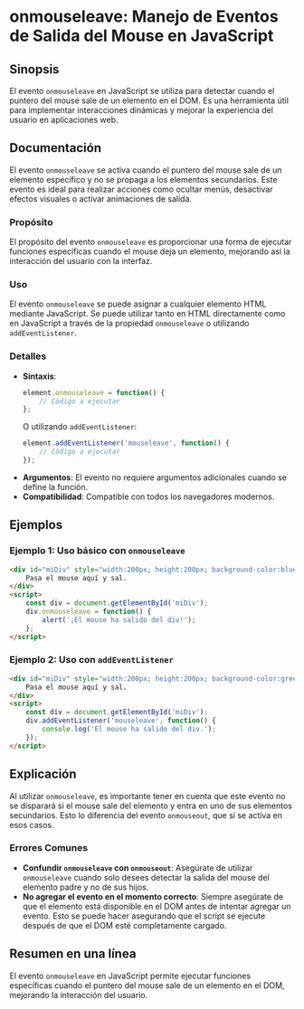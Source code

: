 <!--
Meta Description: # onmouseleave: Manejo de Eventos de Salida del Mouse en JavaScript ## Sinopsis El evento `onmouseleave` en JavaScript se utiliza para detectar cuando...
Meta Keywords: del, onmouseleave, mouse, evento, div
-->

# onmouseleave: Manejo de Eventos de Salida del Mouse en JavaScript

## Sinopsis
El evento `onmouseleave` en JavaScript se utiliza para detectar cuando el puntero del mouse sale de un elemento en el DOM. Es una herramienta útil para implementar interacciones dinámicas y mejorar la experiencia del usuario en aplicaciones web.

## Documentación
El evento `onmouseleave` se activa cuando el puntero del mouse sale de un elemento específico y no se propaga a los elementos secundarios. Este evento es ideal para realizar acciones como ocultar menús, desactivar efectos visuales o activar animaciones de salida.

### Propósito
El propósito del evento `onmouseleave` es proporcionar una forma de ejecutar funciones específicas cuando el mouse deja un elemento, mejorando así la interacción del usuario con la interfaz.

### Uso
El evento `onmouseleave` se puede asignar a cualquier elemento HTML mediante JavaScript. Se puede utilizar tanto en HTML directamente como en JavaScript a través de la propiedad `onmouseleave` o utilizando `addEventListener`.

### Detalles
- **Sintaxis**:
  ```javascript
  element.onmouseleave = function() {
      // Código a ejecutar
  };
  ```
  O utilizando `addEventListener`:
  ```javascript
  element.addEventListener('mouseleave', function() {
      // Código a ejecutar
  });
  ```
- **Argumentos**: El evento no requiere argumentos adicionales cuando se define la función.
- **Compatibilidad**: Compatible con todos los navegadores modernos.

## Ejemplos

### Ejemplo 1: Uso básico con `onmouseleave`
```html
<div id="miDiv" style="width:200px; height:200px; background-color:blue;">
    Pasa el mouse aquí y sal.
</div>
<script>
    const div = document.getElementById('miDiv');
    div.onmouseleave = function() {
        alert('¡El mouse ha salido del div!');
    };
</script>
```

### Ejemplo 2: Uso con `addEventListener`
```html
<div id="miDiv" style="width:200px; height:200px; background-color:green;">
    Pasa el mouse aquí y sal.
</div>
<script>
    const div = document.getElementById('miDiv');
    div.addEventListener('mouseleave', function() {
        console.log('El mouse ha salido del div.');
    });
</script>
```

## Explicación
Al utilizar `onmouseleave`, es importante tener en cuenta que este evento no se disparará si el mouse sale del elemento y entra en uno de sus elementos secundarios. Esto lo diferencia del evento `onmouseout`, que sí se activa en esos casos. 

### Errores Comunes
- **Confundir `onmouseleave` con `onmouseout`**: Asegúrate de utilizar `onmouseleave` cuando solo desees detectar la salida del mouse del elemento padre y no de sus hijos.
- **No agregar el evento en el momento correcto**: Siempre asegúrate de que el elemento está disponible en el DOM antes de intentar agregar un evento. Esto se puede hacer asegurando que el script se ejecute después de que el DOM esté completamente cargado.

## Resumen en una línea
El evento `onmouseleave` en JavaScript permite ejecutar funciones específicas cuando el puntero del mouse sale de un elemento en el DOM, mejorando la interacción del usuario.